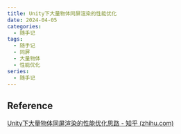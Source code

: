 ```yaml
---
title: Unity下大量物体同屏渲染的性能优化
date: 2024-04-05
categories:
  - 随手记
tags:
  - 随手记
  - 同屏
  - 大量物体
  - 性能优化
series:
  - 随手记
---
```

## Reference

[Unity下大量物体同屏渲染的性能优化思路 - 知乎 (zhihu.com)](https://zhuanlan.zhihu.com/p/114646617)